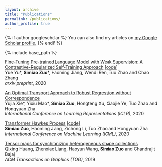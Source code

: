 ```yaml
---
layout: archive
title: "Publications"
permalink: /publications/
author_profile: true
---
```


{% if author.googlescholar %}
  You can also find my articles on <u><a href="{{author.googlescholar}}">my Google Scholar profile</a>.</u>
{% endif %}

{% include base_path %}

[Fine-Tuning Pre-trained Language Model with Weak Supervision: A Contrastive-Regularized Self-Training Approach](https://arxiv.org/abs/2010.07835) [[code]](https://github.com/yueyu1030/COSINE) <br>
Yue Yu*, **Simiao Zuo***, Haoming Jiang, Wendi Ren, Tuo Zhao and Chao Zhang <br>
*arxiv preprint*, 2020 

[An Optimal Transport Approach to Robust Regression without Correspondence](https://arxiv.org/abs/2012.00123) <br>
Yujia Xie*, Yixiu Mao*, **Simiao Zuo**, Hongteng Xu, Xiaojie Ye, Tuo Zhao and Hongyuan Zha <br>
*International Conference on Learning Representations (ICLR)*, 2020

[Transformer Hawkes Process](https://arxiv.org/abs/2002.09291) [[code]](https://github.com/SimiaoZuo/Transformer-Hawkes-Process) <br>
**Simiao Zuo**, Haoming Jiang, Zichong Li, Tuo Zhao and Hongyuan Zha <br>
*International Conference on Machine Learning (ICML)*, 2020

[Tensor maps for synchronizing heterogeneous shape collections](https://dl.acm.org/doi/abs/10.1145/3306346.3322944) <br>
Qixing Huang, Zhenxiao Liang, Haoyun Wang, **Simiao Zuo** and Chandrajit Bajaj <br>
*ACM Transactions on Graphics (TOG)*, 2019

